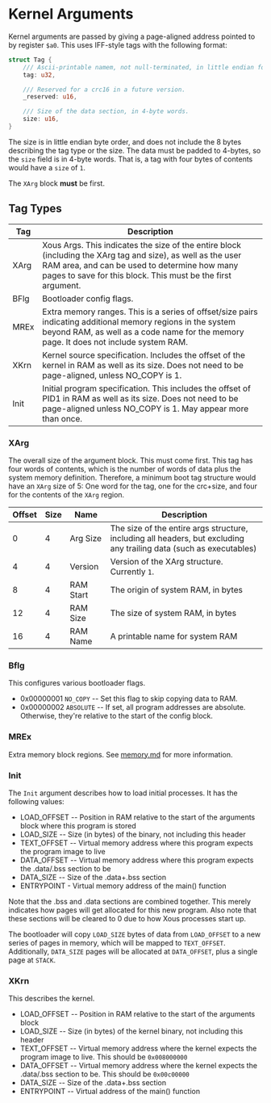 # Kernel Arguments

Kernel arguments are passed by giving a page-aligned address pointed to
by register `$a0`.  This uses IFF-style tags with the following format:

```rust
struct Tag {
    /// Ascii-printable namem, not null-terminated, in little endian format.
    tag: u32,

    /// Reserved for a crc16 in a future version.
    _reserved: u16,

    /// Size of the data section, in 4-byte words.
    size: u16,
}
```

The size is in little endian byte order, and does not include the 8
bytes describing the tag type or the size.  The data must be padded to
4-bytes, so the `size` field is in 4-byte words.  That is, a tag with
four bytes of contents would have a `size` of `1`.

The `XArg` block **must** be first.

## Tag Types

| Tag | Description
| ---- | ------------
| XArg | Xous Args.  This indicates the size of the entire block (including the XArg tag and size), as well as the user RAM area, and can be used to determine how many pages to save for this block.  This must be the first argument.
| BFlg | Bootloader config flags.
| MREx | Extra memory ranges.  This is a series of offset/size pairs indicating additional memory regions in the system beyond RAM, as well as a code name for the memory page.  It does not include system RAM.
| XKrn | Kernel source specification.  Includes the offset of the kernel in RAM as well as its size.  Does not need to be page-aligned, unless NO_COPY is 1.
| Init | Initial program specification.  This includes the offset of PID1 in RAM as well as its size.  Does not need to be page-aligned unless NO_COPY is 1.  May appear more than once.

### XArg

The overall size of the argument block.  This must come first.  This tag
has four words of contents, which is the number of words of data plus
the system memory definition.  Therefore, a minimum boot tag structure
would have an `XArg` size of 5: One word for the tag, one for the
crc+size, and four for the contents of the `XArg` region.

| Offset | Size | Name | Description
| ------ | ---- | ---- | -----------
|    0   |   4  | Arg Size | The size of the entire args structure, including all headers, but excluding any trailing data (such as executables)
|    4   |   4  | Version   | Version of the XArg structure.  Currently `1`.
|    8   |   4  | RAM Start | The origin of system RAM, in bytes
|    12   |   4  | RAM Size  | The size of system RAM, in bytes
|    16   |   4  | RAM Name  | A printable name for system RAM

### Bflg

This configures various bootloader flags.

* 0x00000001 `NO_COPY` -- Set this flag to skip copying data to RAM.
* 0x00000002 `ABSOLUTE` -- If set, all program addresses are absolute.
  Otherwise, they're relative to the start of the config block.

### MREx

Extra memory block regions.  See [memory.md](memory.md) for more
information.

### Init

The `Init` argument describes how to load initial processes.  It has the
following values:

* LOAD_OFFSET -- Position in RAM relative to the start of the arguments
  block where this program is stored
* LOAD_SIZE -- Size (in bytes) of the binary, not including this header
* TEXT_OFFSET -- Virtual memory address where this program expects the
  program image to live
* DATA_OFFSET -- Virtual memory address where this program expects the
  .data/.bss section to be
* DATA_SIZE -- Size of the .data+.bss section
* ENTRYPOINT - Virtual memory address of the main() function

Note that the .bss and .data sections are combined together.  This
merely indicates how pages will get allocated for this new program.
Also note that these sections will be cleared to 0 due to how Xous
processes start up.

The bootloader will copy `LOAD_SIZE` bytes of data from `LOAD_OFFSET` to
a new series of pages in memory, which will be mapped to `TEXT_OFFSET`.
Additionally, `DATA_SIZE` pages will be allocated at `DATA_OFFSET`, plus
a single page at `STACK`.

### XKrn

This describes the kernel.

* LOAD_OFFSET -- Position in RAM relative to the start of the arguments
  block
* LOAD_SIZE -- Size (in bytes) of the kernel binary, not including this
  header
* TEXT_OFFSET -- Virtual memory address where the kernel expects the
  program image to live.  This should be `0x008000000`
* DATA_OFFSET -- Virtual memory address where the kernel expects the
  .data/.bss section to be.  This should be `0x00c00000`
* DATA_SIZE -- Size of the .data+.bss section
* ENTRYPOINT -- Virtual address of the main() function
